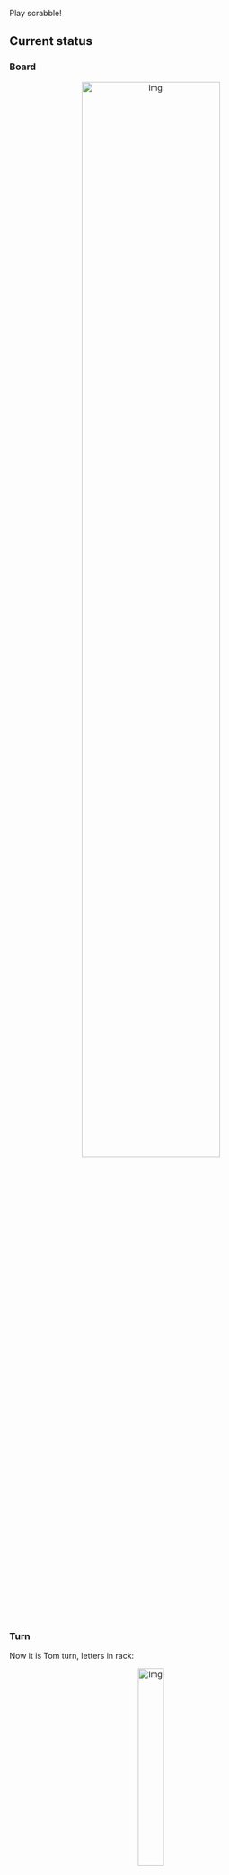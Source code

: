 
Play scrabble!
## Current status
### Board
<p align="center">
<img src="https://raw.githubusercontent.com/radosz99/radosz99/main/board.png" width=70% alt="Img"/>
    </p>
    
### Turn
Now it is Tom turn, letters in rack:
<p align="center">
<img src="https://raw.githubusercontent.com/radosz99/radosz99/main/rack.png" width=30% alt="Img"/>
</p>

### Game score
| Id | Player name | Points |
  | - | - | - |  
|0 | Tom | 80
|1 | Jerry | 51
## Make the move
Make the move and insert the letters by creating an [issue](https://github.com/radosz99/radosz99/issues/new?title=scrabble%7Cmove%7C7%3AA%3ARIDE&body=Just+push+%27Submit+new+issue%27+or+update+with+your+move.) according to the rules or...

## Possibly best moves  
Are you sure? :smiling_imp: :smiling_imp: :smiling_imp:
<details>
  <summary>Spoiler warning!</summary>
  
  | Id | Move | Issue link | Points |
  | - | - | - | - |  
|1| D:7:cynku | [scrabble&#124;move&#124;D:7:cynku](https://github.com/radosz99/radosz99/issues/new?title=scrabble%7Cmove%7CD%3A7%3Acynku&body=Just+push+%27Submit+new+issue%27+or+update+with+your+move.) | 20 
|2| 1:G:peruk | [scrabble&#124;move&#124;1:G:peruk](https://github.com/radosz99/radosz99/issues/new?title=scrabble%7Cmove%7C1%3AG%3Aperuk&body=Just+push+%27Submit+new+issue%27+or+update+with+your+move.) | 15 
|3| 0:C:kurnym | [scrabble&#124;move&#124;0:C:kurnym](https://github.com/radosz99/radosz99/issues/new?title=scrabble%7Cmove%7C0%3AC%3Akurnym&body=Just+push+%27Submit+new+issue%27+or+update+with+your+move.) | 14 
|4| 1:G:leku | [scrabble&#124;move&#124;1:G:leku](https://github.com/radosz99/radosz99/issues/new?title=scrabble%7Cmove%7C1%3AG%3Aleku&body=Just+push+%27Submit+new+issue%27+or+update+with+your+move.) | 14 
|5| 1:G:kelu | [scrabble&#124;move&#124;1:G:kelu](https://github.com/radosz99/radosz99/issues/new?title=scrabble%7Cmove%7C1%3AG%3Akelu&body=Just+push+%27Submit+new+issue%27+or+update+with+your+move.) | 14 
|6| 1:G:kelpy | [scrabble&#124;move&#124;1:G:kelpy](https://github.com/radosz99/radosz99/issues/new?title=scrabble%7Cmove%7C1%3AG%3Akelpy&body=Just+push+%27Submit+new+issue%27+or+update+with+your+move.) | 13 
|7| 1:G:reku | [scrabble&#124;move&#124;1:G:reku](https://github.com/radosz99/radosz99/issues/new?title=scrabble%7Cmove%7C1%3AG%3Areku&body=Just+push+%27Submit+new+issue%27+or+update+with+your+move.) | 13 
|8| 1:G:renu | [scrabble&#124;move&#124;1:G:renu](https://github.com/radosz99/radosz99/issues/new?title=scrabble%7Cmove%7C1%3AG%3Arenu&body=Just+push+%27Submit+new+issue%27+or+update+with+your+move.) | 12 
|9| H:7:wyrku | [scrabble&#124;move&#124;H:7:wyrku](https://github.com/radosz99/radosz99/issues/new?title=scrabble%7Cmove%7CH%3A7%3Awyrku&body=Just+push+%27Submit+new+issue%27+or+update+with+your+move.) | 12 
|10| 0:E:krumpy | [scrabble&#124;move&#124;0:E:krumpy](https://github.com/radosz99/radosz99/issues/new?title=scrabble%7Cmove%7C0%3AE%3Akrumpy&body=Just+push+%27Submit+new+issue%27+or+update+with+your+move.) | 12 
</details>
    
## Latest moves

| Id | Type | Move / Letters to replace | Created words / New letters | Date | Points | Player | Who |
| - | - | - | - | - | - | - | - |
|5| INSERT | 2:C:zwoź | ['ZWOŹ'] | 11/26/2022, 20:39:16 | 16 | Jerry | [radosz99](github.com/radosz99) |
|4| INSERT | H:0:mediną | ['MEDINĄ'] | 11/26/2022, 20:38:36 | 39 | Tom | [radosz99](github.com/radosz99) |
|3| INSERT | 5:E:obsącz | ['OBSĄCZ'] | 11/26/2022, 20:37:50 | 21 | Jerry | [radosz99](github.com/radosz99) |
|2| INSERT | F:7:pić | ['PIĆ'] | 11/26/2022, 20:37:14 | 21 | Tom | [radosz99](github.com/radosz99) |
|1| INSERT | E:2:osmowe | ['OSMOWE'] | 11/26/2022, 20:36:35 | 14 | Jerry | [radosz99](github.com/radosz99) |
|0| INSERT | 7:D:cepowa | ['CEPOWA'] | 11/26/2022, 20:35:50 | 20 | Tom | [radosz99](github.com/radosz99) |